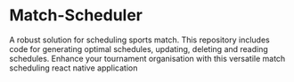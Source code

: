 # Match-Scheduler
A robust solution for scheduling sports match. This repository includes code for generating optimal schedules, updating, deleting and reading schedules. Enhance your tournament organisation with this versatile match scheduling react native application 
